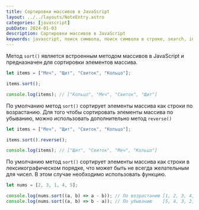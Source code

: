 ```yaml
---
title: Сортировки массивов в JavaScript
layout: ../../layouts/NoteEntry.astro
categories: [javascript]
pubDate: 2024-01-03
description: Сортировки массивов в JavaScript
keywords: javascript, поиск символа, поиск символа в строке, search, indexOf, includes
---
```


Метод `sort()` является встроенным методом массивов в JavaScript и предназначен для сортировки элементов массива. 

```javascript
let items = ["Меч", "Щит", "Свиток", "Кольцо"];

items.sort();

console.log(items); // ["Кольцо", "Меч", "Свиток", "Щит"]
```

По умолчанию метод `sort()` сортирует элeменты массива как строки по возрастанию.
Для того чтобы сортировать элeменты массива по убыванию, можно использовать дополнительно метод `reverse()`

```javascript
let items = ["Меч", "Щит", "Свиток", "Кольцо"];

items.sort().reverse();

console.log(items); // ["Щит", "Свиток", "Меч", "Кольцо"]
```

По умолчанию метод `sort()` сортирует элементы массива как строки в лексикографическом порядке, что может быть не всегда желательным для чисел. В этом случае необходимо использовать функцию.

```javascript 
let nums = [2, 3, 1, 4, 5];

console.log(nums.sort((a, b) => a - b)); // По возрастанию [1, 2, 3, 4, 5]
console.log(nums.sort((a, b) => b - a)); // По убыванию    [5, 4, 3, 2, 1]
```